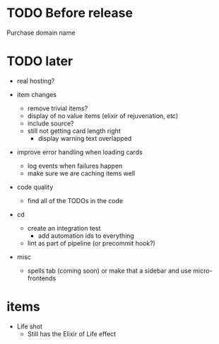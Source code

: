 # TODO Before release
Purchase domain name

# TODO later
* real hosting?

* item changes
  * remove trivial items?
  * display of no value items (elixir of rejuvenation, etc)
  * include source?
  * still not getting card length right
    * display warning text overlapped

* improve error handling when loading cards
  * log events when failures happen
  * make sure we are caching items well

* code quality
  * find all of the TODOs in the code

* cd
  * create an integration test
    * add automation ids to everything
  * lint as part of pipeline (or precommit hook?)

* misc
  * spells tab (coming soon) or make that a sidebar and use micro-frontends


# items
* Life shot
  * Still has the Elixir of Life effect 
